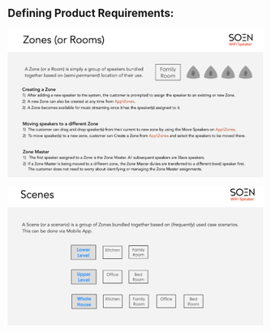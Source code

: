 ## Defining Product Requirements:

![Image](https://github.com/sohumseedhar/Soen_Internship/blob/main/Screenshot%202024-04-02%20at%2011.46.15%20PM.png?raw=true)

![Image](https://github.com/sohumseedhar/Soen_Internship/blob/main/Screenshot%202024-04-02%20at%2011.49.59%20PM.png?raw=true)




